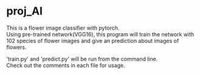 # proj_AI  

This is a flower image classifier with pytorch.  
Using pre-trained network(VGG16), this program will train the network with 102 species of flower images and give an prediction about images of flowers.  

'train.py' and 'predict.py' will be run from the command line.  
Check out the comments in each file for usage.
